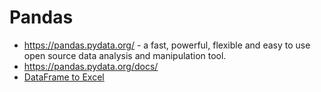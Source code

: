 # Pandas

* <https://pandas.pydata.org/> - a fast, powerful, flexible and easy to use open source data analysis and manipulation tool.
* <https://pandas.pydata.org/docs/>
* [DataFrame to Excel](https://pandas.pydata.org/docs/reference/api/pandas.DataFrame.to_excel.html)